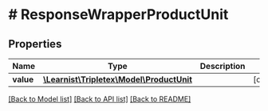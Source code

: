 # # ResponseWrapperProductUnit

## Properties

Name | Type | Description | Notes
------------ | ------------- | ------------- | -------------
**value** | [**\Learnist\Tripletex\Model\ProductUnit**](ProductUnit.md) |  | [optional]

[[Back to Model list]](../../README.md#models) [[Back to API list]](../../README.md#endpoints) [[Back to README]](../../README.md)
